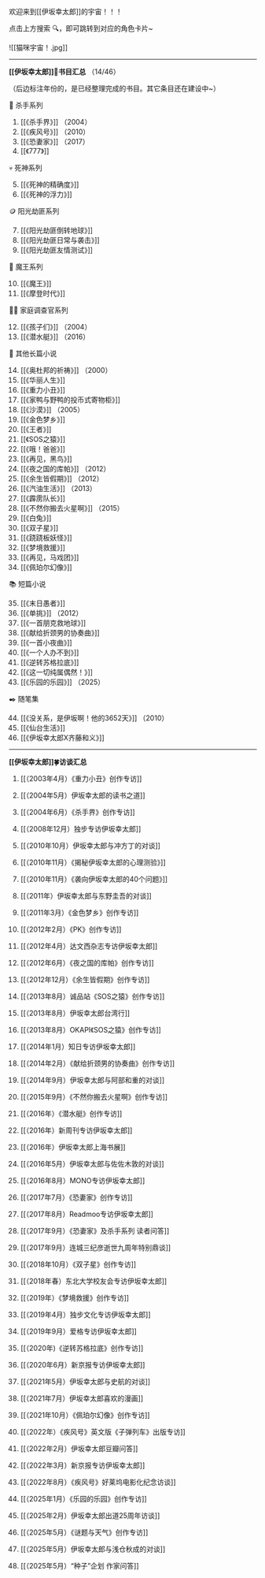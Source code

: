 
欢迎来到[[伊坂幸太郎]]的宇宙！！！
 
点击上方搜索 🔍，即可跳转到对应的角色卡片~

![[猫咪宇宙！.jpg]]

---


**[[伊坂幸太郎]]🌳书目汇总** （14/46）

（后边标注年份的，是已经整理完成的书目。其它条目还在建设中~）

🔪 杀手系列

1. [[《杀手界》]] （2004）
2. [[《疾风号》]] （2010）
3. [[《恐妻家》]] （2017）
4. [[《777》]] 

💀 死神系列

5. [[《死神的精确度》]] 
6. [[《死神的浮力》]] 

🪙 阳光劫匪系列

7. [[《阳光劫匪倒转地球》]] 
8. [[《阳光劫匪日常与袭击》]] 
9. [[《阳光劫匪友情测试》]] 

🐎 魔王系列

10. [[《魔王》]] 
11. [[《摩登时代》]] 

🐕‍🦺 家庭调查官系列

12. [[《孩子们》]] （2004）
13. [[《潜水艇》]] （2016）

📙 其他长篇小说

14. [[《奥杜邦的祈祷》]] （2000）
15. [[《华丽人生》]] 
16. [[《重力小丑》]]
17. [[《家鸭与野鸭的投币式寄物柜》]]
18. [[《沙漠》]] （2005）
19. [[《金色梦乡》]]
20. [[《王者》]]
21. [[《SOS之猿》]]
22. [[《哦！爸爸》]]
23. [[《再见，黑鸟》]]
24. [[《夜之国的库帕》]] （2012）
25. [[《余生皆假期》]] （2012）
26. [[《汽油生活》]] （2013）
27. [[《霹雳队长》]]
28. [[《不然你搬去火星啊》]] （2015）
29. [[《白兔》]]
30. [[《双子星》]]
31. [[《跷跷板妖怪》]]
32. [[《梦境救援》]]
33. [[《再见，马戏团》]]
34. [[《佩珀尔幻像》]]

📚 短篇小说

35. [[《末日愚者》]] 
36. [[《单挑》]] （2012）
37. [[《一首朋克救地球》]] 
38. [[《献给折颈男的协奏曲》]] 
39. [[《一首小夜曲》]] 
40. [[《一个人办不到》]] 
41. [[《逆转苏格拉底》]] 
42. [[《这一切纯属偶然！》]] 
43. [[《乐园的乐园》]] （2025）

✒️ 随笔集

44. [[《没关系，是伊坂啊！他的3652天》]] （2010）
45. [[《仙台生活》]] 
46. [[《伊坂幸太郎X齐藤和义》]] 

---

**[[伊坂幸太郎]]🍀访谈汇总** 

1. [[（2003年4月）《重力小丑》创作专访]]

2. [[（2004年5月）伊坂幸太郎的读书之道]]

3. [[（2004年6月）《杀手界》创作专访]]

4. [[（2008年12月）独步专访伊坂幸太郎]]

5. [[（2010年10月）伊坂幸太郎与冲方丁的对谈]]

6. [[（2010年11月）《揭秘伊坂幸太郎的心理测验》]]

7. [[（2010年11月）《袭向伊坂幸太郎的40个问题》]]

8. [[（2011年）伊坂幸太郎与东野圭吾的对谈]]

9. [[（2011年3月）《金色梦乡》创作专访]]

10. [[（2012年2月）《PK》创作专访]]

11. [[（2012年4月）达文西杂志专访伊坂幸太郎]]

12. [[（2012年6月）《夜之国的库帕》创作专访]]

13. [[（2012年12月）《余生皆假期》创作专访]]

14. [[（2013年8月）诚品站《SOS之猿》创作专访]]

15. [[（2013年8月）伊坂幸太郎台湾行]]

16. [[（2013年8月）OKAPI《SOS之猿》创作专访]]

17. [[（2014年1月）知日专访伊坂幸太郎]]

18. [[（2014年2月）《献给折颈男的协奏曲》创作专访]]

19. [[（2014年9月）伊坂幸太郎与阿部和重的对谈]]

20. [[（2015年9月）《不然你搬去火星啊》创作专访]]

21. [[（2016年）《潜水艇》创作专访]]

22. [[（2016年）新周刊专访伊坂幸太郎]]

23. [[（2016年）伊坂幸太郎上海书展]]

24. [[（2016年5月）伊坂幸太郎与佐佐木敦的对谈]]

25. [[（2016年8月）MONO专访伊坂幸太郎]]

26. [[（2017年7月）《恐妻家》创作专访]]

27. [[（2017年8月）Readmoo专访伊坂幸太郎]]

28. [[（2017年9月）《恐妻家》及杀手系列 读者问答]]

29. [[（2017年9月）连城三纪彦逝世九周年特别鼎谈]] 

30. [[（2018年10月）《双子星》创作专访]]

31. [[（2018年春）东北大学校友会专访伊坂幸太郎]]

32. [[（2019年）《梦境救援》创作专访]]

33. [[（2019年4月）独步文化专访伊坂幸太郎]]

34. [[（2019年9月）爱格专访伊坂幸太郎]]

35. [[（2020年)《逆转苏格拉底》创作专访]]

36. [[（2020年6月）新京报专访伊坂幸太郎]]

37. [[（2021年5月）伊坂幸太郎与史航的对谈]]

38. [[（2021年7月）伊坂幸太郎喜欢的漫画]]

39. [[（2021年10月）《佩珀尔幻像》创作专访]]

40. [[（2022年）《疾风号》英文版《子弹列车》出版专访]]

41. [[（2022年2月）伊坂幸太郎豆瓣问答]]

42. [[（2022年3月）新京报专访伊坂幸太郎]] 

43. [[（2022年8月）《疾风号》好莱坞电影化纪念访谈]]

44. [[（2025年1月）《乐园的乐园》创作专访]]

45. [[（2025年2月）伊坂幸太郎出道25周年访谈]]

46. [[（2025年5月）《谜题与天气》创作专访]] 

47. [[（2025年5月）伊坂幸太郎与浅仓秋成的对谈]] 

48. [[（2025年5月）“种子”企划 作家问答]]